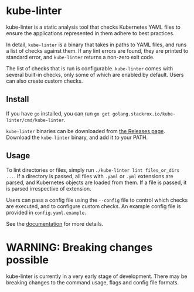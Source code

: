 # kube-linter

kube-linter is a static analysis tool that checks Kubernetes YAML files to ensure the applications represented in them
adhere to best practices.

In detail, `kube-linter` is a binary that takes in paths to YAML files, and runs a list of checks
against them. If any lint errors are found, they are printed to standard error, and `kube-linter` returns a non-zero 
exit code.

The list of checks that is run is configurable. `kube-linter` comes with several built-in checks, only some of which
are enabled by default. Users can also create custom checks.

## Install

If you have `go` installed, you can run `go get golang.stackrox.io/kube-linter/cmd/kube-linter`.

`kube-linter` binaries can be downloaded from [the Releases page](https://github.com/stackrox/kube-linter/releases).
Download the `kube-linter` binary, and add it to your PATH.

## Usage

To lint directories or files, simply run `./kube-linter lint files_or_dirs ...`. If a directory is passed, all files
with `.yaml` or `.yml` extensions are parsed, and Kubernetes objects are loaded from them. If a file is passed,
it is parsed irrespective of extension.

Users can pass a config file using the `--config` file to control which checks are executed, and to configure custom checks.
An example config file is provided in `config.yaml.example`.

See the [documentation](./docs) for more details.

# WARNING: Breaking changes possible

kube-linter is currently in a very early stage of development. There may be breaking changes to the command usage, flags
and config file formats.